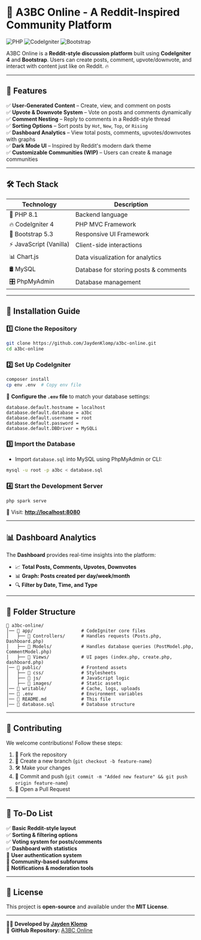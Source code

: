 # 🚀 A3BC Online - A Reddit-Inspired Community Platform


![PHP](https://img.shields.io/badge/PHP-8.1-blue) ![CodeIgniter](https://img.shields.io/badge/CodeIgniter-4.3-red) ![Bootstrap](https://img.shields.io/badge/Bootstrap-5.3-purple)

A3BC Online is a **Reddit-style discussion platform** built using **CodeIgniter 4** and **Bootstrap**. Users can create posts, comment, upvote/downvote, and interact with content just like on Reddit. 🔥

---

## 📌 Features
✅ **User-Generated Content** – Create, view, and comment on posts  
✅ **Upvote & Downvote System** – Vote on posts and comments dynamically  
✅ **Comment Nesting** – Reply to comments in a Reddit-style thread  
✅ **Sorting Options** – Sort posts by `Hot`, `New`, `Top`, or `Rising`  
✅ **Dashboard Analytics** – View total posts, comments, upvotes/downvotes with graphs  
✅ **Dark Mode UI** – Inspired by Reddit's modern dark theme  
✅ **Customizable Communities (WIP)** – Users can create & manage communities

---

## 🛠️ Tech Stack
| Technology  | Description |
|-------------|------------|
| 🐘 PHP 8.1 | Backend language |
| 🔥 CodeIgniter 4 | PHP MVC Framework |
| 🎨 Bootstrap 5.3 | Responsive UI Framework |
| ⚡ JavaScript (Vanilla) | Client-side interactions |
| 📊 Chart.js | Data visualization for analytics |
| 🛢️ MySQL | Database for storing posts & comments |
| 🎛️ PhpMyAdmin | Database management |

---

## 🚀 Installation Guide
### 1️⃣ Clone the Repository
```bash
git clone https://github.com/JaydenKlomp/a3bc-online.git
cd a3bc-online
```

### 2️⃣ Set Up CodeIgniter
```bash
composer install
cp env .env  # Copy env file
```
🔹 **Configure the `.env` file** to match your database settings:
```
database.default.hostname = localhost
database.default.database = a3bc
database.default.username = root
database.default.password =
database.default.DBDriver = MySQLi
```

### 3️⃣ Import the Database
- Import `database.sql` into MySQL using PhpMyAdmin or CLI:
```bash
mysql -u root -p a3bc < database.sql
```

### 4️⃣ Start the Development Server
```bash
php spark serve
```
🚀 Visit: **[http://localhost:8080](http://localhost:8080)**

---

## 📊 Dashboard Analytics
The **Dashboard** provides real-time insights into the platform:
- 📈 **Total Posts, Comments, Upvotes, Downvotes**
- 📊 **Graph: Posts created per day/week/month**
- 🔍 **Filter by Date, Time, and Type**

---

## 🔧 Folder Structure
```
📂 a3bc-online/
│── 📁 app/                  # CodeIgniter core files
│   ├── 📁 Controllers/      # Handles requests (Posts.php, Dashboard.php)
│   ├── 📁 Models/           # Handles database queries (PostModel.php, CommentModel.php)
│   ├── 📁 Views/            # UI pages (index.php, create.php, dashboard.php)
│── 📁 public/               # Frontend assets
│   ├── 📁 css/              # Stylesheets
│   ├── 📁 js/               # JavaScript logic
│   ├── 📁 images/           # Static assets
│── 📁 writable/             # Cache, logs, uploads
│── 📄 .env                  # Environment variables
│── 📄 README.md             # This file
│── 📄 database.sql          # Database structure
```

---

## 🌟 Contributing
We welcome contributions! Follow these steps:
1. 🍴 Fork the repository
2. 🌿 Create a new branch (`git checkout -b feature-name`)
3. 🛠️ Make your changes
4. 🚀 Commit and push (`git commit -m "Added new feature" && git push origin feature-name`)
5. 🔁 Open a Pull Request

---

## 📝 To-Do List
✅ **Basic Reddit-style layout**  
✅ **Sorting & filtering options**  
✅ **Voting system for posts/comments**  
✅ **Dashboard with statistics**  
🔲 **User authentication system**  
🔲 **Community-based subforums**  
🔲 **Notifications & moderation tools**

---

## 📜 License
This project is **open-source** and available under the **MIT License**.

---

👨‍💻 **Developed by [Jayden Klomp](https://github.com/JaydenKlomp)**  
🔗 **GitHub Repository:** [A3BC Online](https://github.com/JaydenKlomp/a3bc-online)

